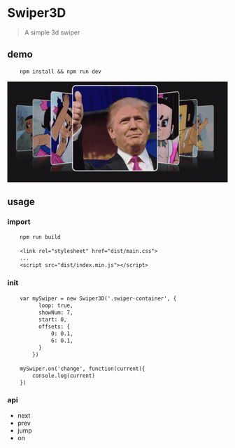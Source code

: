 # Swiper3D

> A simple 3d swiper

## demo

```
    npm install && npm run dev
```
![image](https://github.com/AlphaPig404/swiper3D/blob/master/test/demo.gif)

## usage
### import
```
    npm run build

    <link rel="stylesheet" href="dist/main.css">
    ...
    <script src="dist/index.min.js"></script>
```
### init
```
    var mySwiper = new Swiper3D('.swiper-container', {
          loop: true,
          showNum: 7,
          start: 0,
          offsets: {
              0: 0.1,
              6: 0.1,
          }
        })
        
    mySwiper.on('change', function(current){
        console.log(current)
    })

```

### api
- next
- prev
- jump
- on